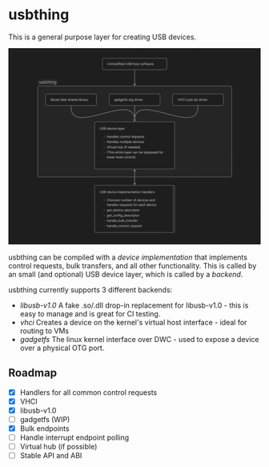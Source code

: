 # usbthing

This is a general purpose layer for creating USB devices.

![canvas](canvas.png)

usbthing can be compiled with a *device implementation* that implements control requests, bulk transfers, and all other functionality.
This is called by an small (and optional) USB device layer, which is called by a *backend*. 

usbthing currently supports 3 different backends:
- *libusb-v1.0*
  A fake .so/.dll drop-in replacement for libusb-v1.0 - this is easy to manage and is great for CI testing.
- *vhci*
  Creates a device on the kernel's virtual host interface - ideal for routing to VMs
- *gadgetfs*
  The linux kernel interface over DWC - used to expose a device over a physical OTG port.

## Roadmap
- [x] Handlers for all common control requests
- [x] VHCI
- [x] libusb-v1.0
- [ ] gadgetfs (WIP)
- [x] Bulk endpoints
- [ ] Handle interrupt endpoint polling
- [ ] Virtual hub (if possible)
- [ ] Stable API and ABI
